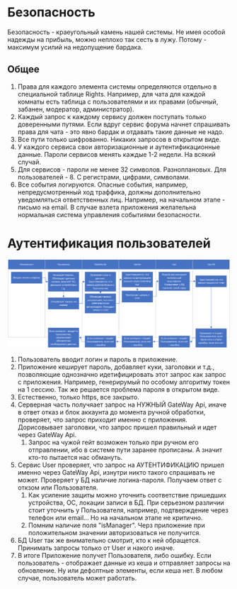 # Безопасность
Безопасность - краеугольный камень нашей системы. Не имея особой надежды на прибыль, можно неплохо так сесть в лужу. Потому - максимум усилий на недопущение бардака.
## Общее
1. Права для каждого элемента системы определяются отдельно в специальной таблице Rights. Например, для чата для каждой комнаты есть таблица с пользователями и их правами (обычный, забанен, модератор, администратор). 
2. Каждый запрос к каждому сервису должен поступать только доверенными путями. Если вдруг сервис форума начнет спрашивать права для чата - это явно бардак и отдавать такие данные не надо.
3. Все пути только шифрованно. Никаких запросов в открытом виде.
4. У каждого сервиса свои авторизационные и аутентификационные данные. Пароли сервисов менять каждые 1-2 недели. На всякий случай.
5. Для сервисов - пароли не менее 32 символов. Разноплановых. Для пользователей - 8. С регистрами, цифрами, символами. 
6. Все события логируются. Опасные события, например, непредусмотренный ход траффика, должны дополнительно уведомляться ответственных лиц. Например, на начальном этапе - письмо на email. В случае взлета приложения желательна нормальная система управления событиями безопасности.

# Аутентификация пользователей
![Схема аутентификации](/Images/Securty/security.png "Схема аутентификации")
1. Пользователь вводит логин и пароль в приложение.
2. Приложение кеширует пароль, добавляет куки, заголовки и т.д., позволяющие однозначно идетифицировать этот запрос как запрос с приложения. Например, генерирумый по особому алгоритму токен на 1 сессию. Так же решается проблема пароля в открытом виде. 
3. Естественно, только https, все закрыто. 
4. Серверная часть получяает запрос на НУЖНЫЙ GateWay Api, иначе в ответ отказ и блок аккаунта до момента ручной обработки, проверяет, что запрос приходит именно с приложения. Дорисовывает заголовки, что запрос пришел правильный и идет через GateWay Api.
    1. Запрос на чужой гейт возможен только при ручном его отправлении, ибо в системе пути заранее прописаны. А значит кто-то пытается нас обмануть.
5. Сервис User проверяет, что запрос на АУТЕНТИФИКАЦИЮ пришел именно через GateWay Api, изнутри никто такого спрашивать не может. Проверяет у БД наличие логина-пароля. Получаем ответ с откзом или Пользователя. 
    1. Как усиление защиты можно уточнить соответствие пришедших устройства, ОС, локации записи в БД. При серьезном различии стоит уточнить у Пользователя, например, подтверждение через телефон или email... Но на начальном этапе не критично.
    2. Помним наличие поля "isManager". Черз приложение при положительном значении авторизоваться не получится.
6. БД User так же внимательно смотрит, кто к ней обращется. Принимать запросы только от User и накого иначе. 
7. В итоге Приложение получет Пользователя, либо ошибку. Если пользователь - отображает данные из кеша и отправляет запросы на обновление. Ну или дефолтные элементы, если кеша нет. В любом случае, пользователь может работать.

